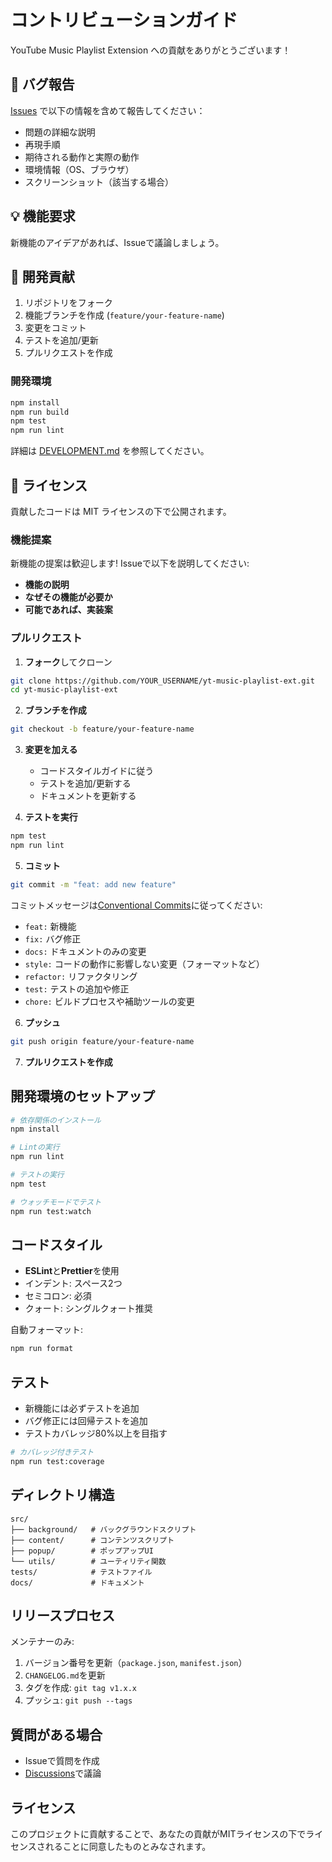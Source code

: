 # コントリビューションガイド

YouTube Music Playlist Extension への貢献をありがとうございます！

## 🐛 バグ報告

[Issues](https://github.com/charge0315/yt-music-playlist-ext/issues) で以下の情報を含めて報告してください：

- 問題の詳細な説明
- 再現手順
- 期待される動作と実際の動作
- 環境情報（OS、ブラウザ）
- スクリーンショット（該当する場合）

## 💡 機能要求

新機能のアイデアがあれば、Issueで議論しましょう。

## 🔧 開発貢献

1. リポジトリをフォーク
2. 機能ブランチを作成 (`feature/your-feature-name`)
3. 変更をコミット
4. テストを追加/更新
5. プルリクエストを作成

### 開発環境

```bash
npm install
npm run build
npm test
npm run lint
```

詳細は [DEVELOPMENT.md](DEVELOPMENT.md) を参照してください。

## 📝 ライセンス

貢献したコードは MIT ライセンスの下で公開されます。

### 機能提案

新機能の提案は歓迎します! Issueで以下を説明してください:

- **機能の説明**
- **なぜその機能が必要か**
- **可能であれば、実装案**

### プルリクエスト

1. **フォーク**してクローン
```bash
git clone https://github.com/YOUR_USERNAME/yt-music-playlist-ext.git
cd yt-music-playlist-ext
```

2. **ブランチを作成**
```bash
git checkout -b feature/your-feature-name
```

3. **変更を加える**
   - コードスタイルガイドに従う
   - テストを追加/更新する
   - ドキュメントを更新する

4. **テストを実行**
```bash
npm test
npm run lint
```

5. **コミット**
```bash
git commit -m "feat: add new feature"
```

コミットメッセージは[Conventional Commits](https://www.conventionalcommits.org/)に従ってください:
- `feat:` 新機能
- `fix:` バグ修正
- `docs:` ドキュメントのみの変更
- `style:` コードの動作に影響しない変更（フォーマットなど）
- `refactor:` リファクタリング
- `test:` テストの追加や修正
- `chore:` ビルドプロセスや補助ツールの変更

6. **プッシュ**
```bash
git push origin feature/your-feature-name
```

7. **プルリクエストを作成**

## 開発環境のセットアップ

```bash
# 依存関係のインストール
npm install

# Lintの実行
npm run lint

# テストの実行
npm test

# ウォッチモードでテスト
npm run test:watch
```

## コードスタイル

- **ESLint**と**Prettier**を使用
- インデント: スペース2つ
- セミコロン: 必須
- クォート: シングルクォート推奨

自動フォーマット:
```bash
npm run format
```

## テスト

- 新機能には必ずテストを追加
- バグ修正には回帰テストを追加
- テストカバレッジ80%以上を目指す

```bash
# カバレッジ付きテスト
npm run test:coverage
```

## ディレクトリ構造

```
src/
├── background/   # バックグラウンドスクリプト
├── content/      # コンテンツスクリプト
├── popup/        # ポップアップUI
└── utils/        # ユーティリティ関数
tests/            # テストファイル
docs/             # ドキュメント
```

## リリースプロセス

メンテナーのみ:

1. バージョン番号を更新（`package.json`, `manifest.json`）
2. `CHANGELOG.md`を更新
3. タグを作成: `git tag v1.x.x`
4. プッシュ: `git push --tags`

## 質問がある場合

- Issueで質問を作成
- [Discussions](https://github.com/charge0315/yt-music-playlist-ext/discussions)で議論

## ライセンス

このプロジェクトに貢献することで、あなたの貢献がMITライセンスの下でライセンスされることに同意したものとみなされます。
